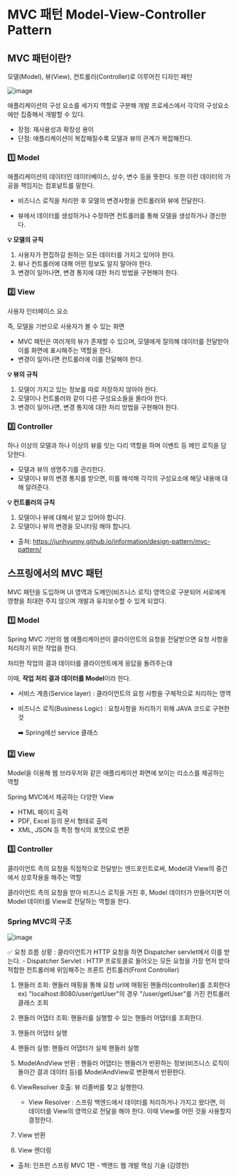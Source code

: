 # MVC 패턴 Model-View-Controller Pattern

## MVC 패턴이란?

모델(Model), 뷰(View), 컨트롤러(Controller)로 이루어진 디자인 패턴

![image](https://github.com/zeunxx/Inflearn-Spring-RoadMap/assets/81572478/9839c78b-5806-4f93-bb87-9ccb3d038e78)

애플리케이션의 구성 요소를 세가지 역할로 구분해 개발 프로세스에서 각각의 구성요소에만 집중해서 개발할 수 있다.

- 장점: 재사용성과 확장성 용이
- 단점: 애플리케이션이 복잡해질수록 모델과 뷰의 관계가 복잡해진다.


### 1️⃣ Model

애플리케이션의 데이터인 데이터베이스, 상수, 변수 등을 뜻한다.
또한 이런 데이터의 가공을 책임지는 컴포넡트를 말한다.

- 비즈니스 로직을 처리한 후 모델의 변경사항을 컨트롤러와 뷰에 전달한다.

- 뷰에서 데이터를 생성하거나 수정하면 컨트롤러를 통해 모델을 생성하거나 갱신한다.


**💡 모델의 규칙**

1. 사용자가 편집하길 원하는 모든 데이터를 가지고 있어야 한다.
2. 뷰나 컨트롤러에 대해 어떤 정보도 알지 말아야 한다.
3. 변경이 일어나면, 변경 통지에 대한 처리 방법을 구현해야 한다.



### 2️⃣ View

사용자 인터페이스 요소

즉, 모델을 기반으로 사용자가 볼 수 있는 화면

- MVC 패턴은 여러개의 뷰가 존재할 수 있으며, 모델에게 질의해 데이터를 전달받아 이를 화면에 표시해주는 역할을 한다.
- 변경이 일어나면 컨트롤러에 이를 전달해야 한다.


**💡 뷰의 규칙**

1. 모델이 가지고 있는 정보를 따로 저장하지 않아야 한다.
2. 모델이나 컨트롤러와 같이 다른 구성요소들을 몰라야 한다.
3. 변경이 일어나면, 변경 통지에 대한 처리 방법을 구현해야 한다.



### 3️⃣ Controller

하나 이상의 모델과 하나 이상의 뷰를 잇는 다리 역할을 하며 이벤트 등 메인 로직을 담당한다.

- 모델과 뷰의 생명주기를 관리한다.
- 모델이나 뷰의 변경 통지를 받으면, 이를 해석해 각각의 구성요소에 해당 내용에 대해 알려준다.


**💡 컨트롤러의 규칙**
1. 모델이나 뷰에 대해서 알고 있어야 합니다.
2. 모델이나 뷰의 변경을 모니터링 해야 합니다.


- 출처: https://junhyunny.github.io/information/design-pattern/mvc-pattern/



## 스프링에서의 MVC 패턴

MVC 패턴을 도입하며 UI 영역과 도메인(비즈니스 로직) 영역으로 구분되어 서로에게 영향을 최대한 주지 않으며 개발과 유지보수할 수 있게 되었다.

### 1️⃣ Model

Spring MVC 기반의 웹 애플리케이션이 클라이언트의 요청을 전달받으면 요청 사항을 처리하기 위한 작업을 한다. 

처리한 작업의 결과 데이터를 클라이언트에게 응답을 돌려주는데 

이때, **작업 처리 결과 데이터를 Model**이라 한다.


- 서비스 계층(Service layer) : 클라이언트의 요청 사항을 구체적으로 처리하는 영역
- 비즈니스 로직(Business Logic) : 요청사항을 처리하기 위해 JAVA 코드로 구현한 것

    ➡️ Spring에선 service 클래스



### 2️⃣ View 

Model을 이용해 웹 브라우저와 같은 애플리케이션 화면에 보이는 리소스를 제공하는 역할


Spring MVC에서 제공하는 다양한 View
- HTML 페이지 출력
- PDF, Excel 등의 문서 형태로 출력
- XML, JSON 등 특정 형식의 포맷으로 변환


### 3️⃣ Controller

클라이언트 측의 요청을 직접적으로 전달받는 엔드포인트로써, Model과 View의 중간에서 상호작용을 해주는 역할


클라이언트 측의 요청을 받아 비즈니스 로직을 거친 후, Model 데이터가 만들어지면 이 Model 데이터를 View로 전달하는 역할을 한다.


### Spring MVC의 구조

![image](https://github.com/zeunxx/Inflearn-Spring-RoadMap/assets/81572478/7bc3a75c-39cb-461b-98bb-04f6c71354c7)


✅ 요청 흐름
상황 : 클라이언트가 HTTP 요청을 하면 Dispatcher servlet에서 이를 받는다.
    - Dispatcher Servlet : HTTP 프로토콜로 들어오는 모든 요청을 가장 먼저 받아 적합한 컨트롤러에 위임해주는 프론트 컨트롤러(Front Controller)

1. 핸들러 조회: 핸들러 매핑을 통해 요청 url에 매핑된 핸들러(controller)를 조회한다
    ex) "localhost:8080/user/getUser"의 경우 "/user/getUser"를 가진 컨트롤러 클래스 조회

2. 핸들러 어댑터 조회: 핸들러를 실행할 수 있는 핸들러 어댑터를 조회한다.

3. 핸들러 어댑터 실행

4. 핸들러 실행: 핸들러 어댑터가 실제 핸들러 실행

5. ModelAndView 반환 : 핸들러 어댑터는 핸들러가 반환하는 정보(비즈니스 로직이 돌아간 결과 데이터 등)를 ModelAndView로 변환해서 반환한다.

6. ViewResolver 호출: 뷰 리졸버를 찾고 실행한다.

    - View Resolver : 스프링 백엔드에서 데이터를 처리하거나 가지고 왔다면, 이 데이터를 View의 영역으로 전달을 해야 한다. 이때 View를 어떤 것을 사용할지 결정한다.

7. View 반환 

8. View 렌더링

- 출처: 인프런 스프링 MVC 1편 - 백엔드 웹 개발 핵심 기술 (김영한)